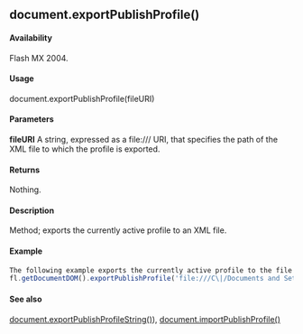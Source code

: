 ## document.exportPublishProfile()

#### Availability

Flash MX 2004.

#### Usage

document.exportPublishProfile(fileURI)

#### Parameters

**fileURI** A string, expressed as a file:/// URI, that specifies the path of the XML file to which the profile is exported.

#### Returns

Nothing.

#### Description

Method; exports the currently active profile to an XML file.

#### Example

```javascript
The following example exports the currently active profile to the file named profile.xml in the folder /Documents and Settings/username/Desktop on the C drive:
fl.getDocumentDOM().exportPublishProfile('file:///C\|/Documents and Settings/username/Desktop/profile.xml');

```
#### See also

[document.exportPublishProfileString()](#!AdobeDocs/developers-animatesdk-docs/master/Document_object/docume66.md)), [document.importPublishProfile()](#!AdobeDocs/developers-animatesdk-docs/master/Document_object/docume94.md)

<span id="document.exportPublishProfileString()" class="anchor"></span>
